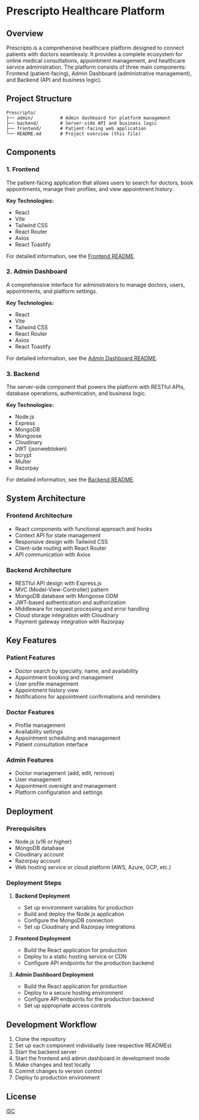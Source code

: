 # Prescripto Healthcare Platform

## Overview
Prescripto is a comprehensive healthcare platform designed to connect patients with doctors seamlessly. It provides a complete ecosystem for online medical consultations, appointment management, and healthcare service administration. The platform consists of three main components: Frontend (patient-facing), Admin Dashboard (administrative management), and Backend (API and business logic).

## Project Structure

```
Prescripto/
├── admin/          # Admin dashboard for platform management
├── backend/        # Server-side API and business logic
├── frontend/       # Patient-facing web application
└── README.md       # Project overview (this file)
```

## Components

### 1. Frontend
The patient-facing application that allows users to search for doctors, book appointments, manage their profiles, and view appointment history.

**Key Technologies:**
- React
- Vite
- Tailwind CSS
- React Router
- Axios
- React Toastify

For detailed information, see the [Frontend README](frontend/README.md).

### 2. Admin Dashboard
A comprehensive interface for administrators to manage doctors, users, appointments, and platform settings.

**Key Technologies:**
- React
- Vite
- Tailwind CSS
- React Router
- Axios
- React Toastify

For detailed information, see the [Admin Dashboard README](admin/README.md).

### 3. Backend
The server-side component that powers the platform with RESTful APIs, database operations, authentication, and business logic.

**Key Technologies:**
- Node.js
- Express
- MongoDB
- Mongoose
- Cloudinary
- JWT (jsonwebtoken)
- bcrypt
- Multer
- Razorpay

For detailed information, see the [Backend README](backend/README.md).

## System Architecture

### Frontend Architecture
- React components with functional approach and hooks
- Context API for state management
- Responsive design with Tailwind CSS
- Client-side routing with React Router
- API communication with Axios

### Backend Architecture
- RESTful API design with Express.js
- MVC (Model-View-Controller) pattern
- MongoDB database with Mongoose ODM
- JWT-based authentication and authorization
- Middleware for request processing and error handling
- Cloud storage integration with Cloudinary
- Payment gateway integration with Razorpay

## Key Features

### Patient Features
- Doctor search by specialty, name, and availability
- Appointment booking and management
- User profile management
- Appointment history view
- Notifications for appointment confirmations and reminders

### Doctor Features
- Profile management
- Availability settings
- Appointment scheduling and management
- Patient consultation interface

### Admin Features
- Doctor management (add, edit, remove)
- User management
- Appointment oversight and management
- Platform configuration and settings

## Deployment

### Prerequisites
- Node.js (v16 or higher)
- MongoDB database
- Cloudinary account
- Razorpay account
- Web hosting service or cloud platform (AWS, Azure, GCP, etc.)

### Deployment Steps
1. **Backend Deployment**
   - Set up environment variables for production
   - Build and deploy the Node.js application
   - Configure the MongoDB connection
   - Set up Cloudinary and Razorpay integrations

2. **Frontend Deployment**
   - Build the React application for production
   - Deploy to a static hosting service or CDN
   - Configure API endpoints for the production backend

3. **Admin Dashboard Deployment**
   - Build the React application for production
   - Deploy to a secure hosting environment
   - Configure API endpoints for the production backend
   - Set up appropriate access controls

## Development Workflow

1. Clone the repository
2. Set up each component individually (see respective READMEs)
3. Start the backend server
4. Start the frontend and admin dashboard in development mode
5. Make changes and test locally
6. Commit changes to version control
7. Deploy to production environment

## License
[ISC](https://opensource.org/licenses/ISC)